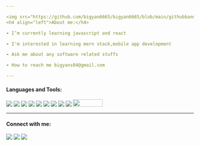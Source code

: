 ```yaml
---

<img src="https://github.com/bigyan6665/bigyan6665/blob/main/githubbanner.png"/>
<h4 align="left">About me:</h4>

- I’m currently learning javascript and react

- I'm interested in learning mern stack,mobile app development

- Ask me about any software related stuffs

- How to reach me bigyans04@gmail.com

---
```


<h4 align="left">Languages and Tools:</h4>
<p align="left">
  <img src="https://img.shields.io/badge/-HTML5-E34C26?style=flat&logo=html5&logoColor=white"/>
  <img src="https://img.shields.io/badge/-CSS3-264de4?style=flat&logo=css3&logoColor=white"/>
  <img src="https://img.shields.io/badge/-Tailwindcss-06b6d4?style=flat&logo=tailwindcss&logoColor=white"/>
  <img src="https://img.shields.io/badge/-Javascript-F7DF1E?style=flat&logo=javascript&logoColor=white"/>
  <img src="https://img.shields.io/badge/-React-1c2c4c?style=flat&logo=react&logoColor=88dded"/>
  <img src="https://img.shields.io/badge/-Git-F1502F?style=flat&logo=git&logoColor=white"/>
  <img src="https://img.shields.io/badge/-Github-3c3c3c?style=flat&logo=github&logoColor=white"/>
  <img src="https://img.shields.io/badge/-python-4584b6?style=flat&logo=python&logoColor=white"/>
   <img src="https://img.shields.io/badge/-python-4584b6?style=flat&logo=python&logoColor=white"/>
  <img width="80px" height="20px" src="https://i.pinimg.com/736x/a1/61/50/a161501cdf14eaba81addec865efbade.jpg"/>
</p>

---

<h4 align="left">Connect with me:</h4>
<p align="left">
<a href="https://www.facebook.com/bigyan.stha.1234?mibextid=ZbWKwL"><img src="https://img.shields.io/badge/-Facebook-1877F2?style=flat&logo=facebook&logoColor=white"/></a>
<a href="https://x.com/BigyanSth?t=yuBZwuR20Z7WNTalBuyxrw&s=09"><img src="https://img.shields.io/badge/-Twitter-2a2d30?style=flat&logo=X&logoColor=white"/></a>
<a href="https://www.linkedin.com/in/bigyan-shrestha-962655266?utm_source=share&utm_campaign=share_via&utm_content=profile&utm_medium=android_app"><img src="https://img.shields.io/badge/-Linkedin-0077B5?style=flat&logo=linkedin&logoColor=white"/></a>
</p>

